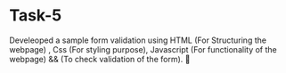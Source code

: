 # Task-5
Develeoped a sample form validation using HTML (For Structuring the webpage) , Css (For styling purpose), Javascript (For functionality of the webpage) &amp;&amp; (To check validation of the form). 🚀
